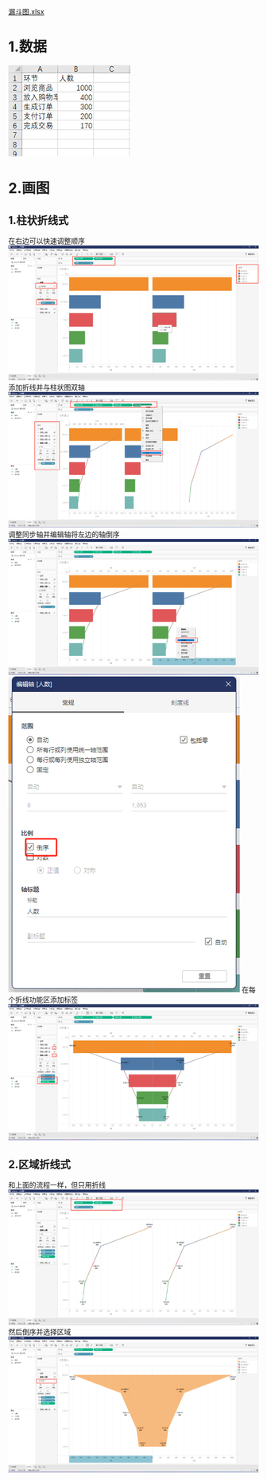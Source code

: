 [漏斗图.xlsx](https://github.com/lanchuangdexingjian/Blog-libray/raw/main/Loudou/%E6%BC%8F%E6%96%97%E5%9B%BE.xlsx)
# 1.数据
![image.png](https://raw.githubusercontent.com/lanchuangdexingjian/Blog-libray/main/Loudou/images/1.png)
# 2.画图
## 1.柱状折线式
在右边可以快速调整顺序
![image.png](https://raw.githubusercontent.com/lanchuangdexingjian/Blog-libray/main/Loudou/images/2.png)
添加折线并与柱状图双轴
![image.png](https://raw.githubusercontent.com/lanchuangdexingjian/Blog-libray/main/Loudou/images/3.png)
调整同步轴并编辑轴将左边的轴倒序
![image.png](https://raw.githubusercontent.com/lanchuangdexingjian/Blog-libray/main/Loudou/images/4.png)![image.png](https://raw.githubusercontent.com/lanchuangdexingjian/Blog-libray/main/Loudou/images/5.png)
在每个折线功能区添加标签
![image.png](https://raw.githubusercontent.com/lanchuangdexingjian/Blog-libray/main/Loudou/images/6.png)
## 2.区域折线式
和上面的流程一样，但只用折线
![image.png](https://raw.githubusercontent.com/lanchuangdexingjian/Blog-libray/main/Loudou/images/7.png)
然后倒序并选择区域
![image.png](https://raw.githubusercontent.com/lanchuangdexingjian/Blog-libray/main/Loudou/images/8.png)
